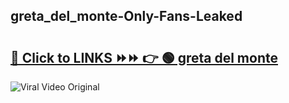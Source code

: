 
 ## greta_del_monte-Only-Fans-Leaked

# <h2><a href="https://clipsfans.com/greta_del_monte&ref=git">🔗 Click to LINKS ⏩⏩ 👉 🟢 greta del monte </a></h2>

<a href="https://clipsfans.com/greta_del_monte&ref=git" rel="nofollow" data-target="animated-image.originalLink"><img src="https://i.ibb.co.com/xMMVF88/686577567.gif" alt="Viral Video Original" style="max-width: 100%; display: inline-block;" data-target="animated-image.originalImage"></a>
